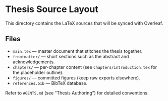 # Thesis Source Layout

This directory contains the LaTeX sources that will be synced with Overleaf.

## Files
- `main.tex` — master document that stitches the thesis together.
- `frontmatter/` — short sections such as the abstract and acknowledgements.
- `chapters/` — per-chapter content (see `chapters/introduction.tex` for the placeholder outline).
- `figures/` — committed figures (keep raw exports elsewhere).
- `references.bib` — BibTeX database.

Refer to `AGENTS.md` (see “Thesis Authoring”) for detailed conventions.
